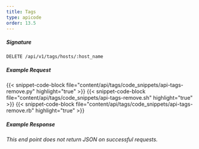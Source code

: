 ```yaml
---
title: Tags
type: apicode
order: 13.5
---
```


##### Signature
`DELETE /api/v1/tags/hosts/:host_name`
##### Example Request
{{< snippet-code-block file="content/api/tags/code_snippets/api-tags-remove.py" highlight="true" >}}
{{< snippet-code-block file="content/api/tags/code_snippets/api-tags-remove.sh" highlight="true" >}}
{{< snippet-code-block file="content/api/tags/code_snippets/api-tags-remove.rb" highlight="true" >}}
##### Example Response
*This end point does not return JSON on successful requests.*